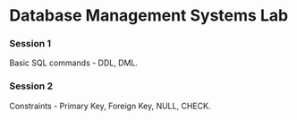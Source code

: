 # Database Management Systems Lab

### Session 1
Basic SQL commands - DDL, DML.

### Session 2
Constraints - Primary Key, Foreign Key, NULL, CHECK.
